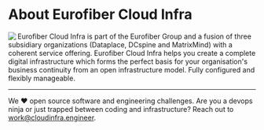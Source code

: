 # About Eurofiber Cloud Infra
<img align="left" src="https://ik.imagekit.io/eurofiber/eurofibercloudinfra.com/2022-03/Eurofiber%20Cloud%20Infra%20-%20logo_1.png?tr=fo-auto,w-200,h-200">

Eurofiber Cloud Infra is part of the Eurofiber Group and a fusion of three subsidiary organizations (Dataplace, DCspine and MatrixMind) with a coherent service offering. Eurofiber Cloud Infra helps you create a complete digital infrastructure which forms the perfect basis for your organisation's business continuity from an open infrastructure model. Fully configured and flexibly manageable.

<hr />

We :heart: open source software and engineering challenges. Are you a devops ninja or just trapped between coding and infrastructure? Reach out to work@cloudinfra.engineer.

